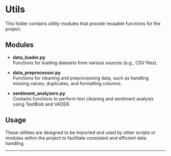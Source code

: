 # Utils

This folder contains utility modules that provide reusable functions for the project.

## Modules

- **data_loader.py**  
  Functions for loading datasets from various sources (e.g., CSV files).

- **data_preprocessor.py**  
  Functions for cleaning and preprocessing data, such as handling missing values, duplicates, and formatting columns.

- **sentiment_analyzers.py**  
  Contains functions to perform text cleaning and sentiment analysis using TextBlob and VADER.  
  
## Usage

These utilities are designed to be imported and used by other scripts or modules within the project to facilitate consistent and efficient data handling.

---

